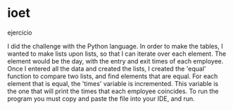 # ioet
ejercicio

I did the challenge with the Python language.
In order to make the tables, I wanted to make lists upon lists, so that I can iterate over each element. The element would be the day, with the entry and exit times of each employee.
Once I entered all the data and created the lists, I created the 'equal' function to compare two lists, and find elements that are equal.
For each element that is equal, the 'times' variable is incremented. This variable is the one that will print the times that each employee coincides.
To run the program you must copy and paste the file into your IDE, and run.
